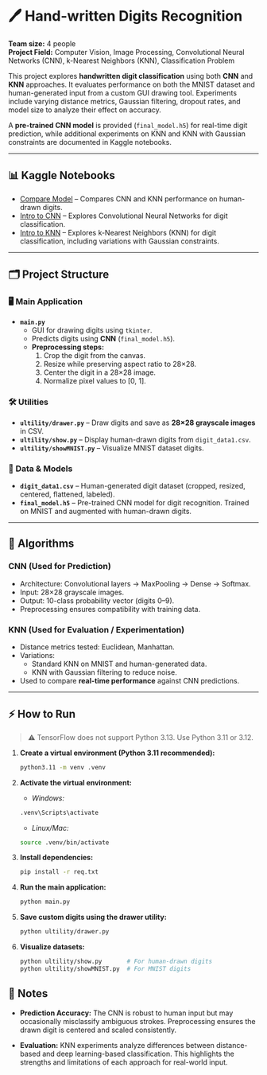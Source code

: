 # 🖊️ Hand-written Digits Recognition

**Team size:** 4 people  
**Project Field:** Computer Vision, Image Processing, Convolutional Neural Networks (CNN), k-Nearest Neighbors (KNN), Classification Problem  

This project explores **handwritten digit classification** using both **CNN** and **KNN** approaches. It evaluates performance on both the MNIST dataset and human-generated input from a custom GUI drawing tool. Experiments include varying distance metrics, Gaussian filtering, dropout rates, and model size to analyze their effect on accuracy.  

A **pre-trained CNN model** is provided (`final_model.h5`) for real-time digit prediction, while additional experiments on KNN and KNN with Gaussian constraints are documented in Kaggle notebooks.

---

## 📊 Kaggle Notebooks

- [Compare Model](https://www.kaggle.com/code/namkdo/compare-model) – Compares CNN and KNN performance on human-drawn digits.  
- [Intro to CNN](https://www.kaggle.com/code/namkdo/introai-cnn) – Explores Convolutional Neural Networks for digit classification.  
- [Intro to KNN](https://www.kaggle.com/code/namkdo/introai-knn) – Explores k-Nearest Neighbors (KNN) for digit classification, including variations with Gaussian constraints.  

---

## 🗂️ Project Structure

### 🖥️ Main Application
- **`main.py`**  
  - GUI for drawing digits using `tkinter`.  
  - Predicts digits using **CNN** (`final_model.h5`).  
  - **Preprocessing steps:**  
    1. Crop the digit from the canvas.  
    2. Resize while preserving aspect ratio to 28×28.  
    3. Center the digit in a 28×28 image.  
    4. Normalize pixel values to [0, 1].  

### 🛠️ Utilities
- **`ultility/drawer.py`** – Draw digits and save as **28×28 grayscale images** in CSV.  
- **`ultility/show.py`** – Display human-drawn digits from `digit_data1.csv`.  
- **`ultility/showMNIST.py`** – Visualize MNIST dataset digits.  

### 💾 Data & Models
- **`digit_data1.csv`** – Human-generated digit dataset (cropped, resized, centered, flattened, labeled).  
- **`final_model.h5`** – Pre-trained CNN model for digit recognition. Trained on MNIST and augmented with human-drawn digits.  

---

## 🤖 Algorithms

### CNN (Used for Prediction)
- Architecture: Convolutional layers → MaxPooling → Dense → Softmax.  
- Input: 28×28 grayscale images.  
- Output: 10-class probability vector (digits 0–9).  
- Preprocessing ensures compatibility with training data.

### KNN (Used for Evaluation / Experimentation)
- Distance metrics tested: Euclidean, Manhattan.  
- Variations:  
  - Standard KNN on MNIST and human-generated data.  
  - KNN with Gaussian filtering to reduce noise.  
- Used to compare **real-time performance** against CNN predictions.  

---

## ⚡ How to Run

> ⚠️ TensorFlow does not support Python 3.13. Use Python 3.11 or 3.12.

1. **Create a virtual environment (Python 3.11 recommended):**  
   ```bash
   python3.11 -m venv .venv
   ```

2. **Activate the virtual environment:**
   * *Windows:*
   ```bash
   .venv\Scripts\activate
   ```

   * *Linux/Mac:*
   ```bash
   source .venv/bin/activate
   ```

3. **Install dependencies:**
   ```bash
   pip install -r req.txt
   ```

4. **Run the main application:**
   ```bash
   python main.py
   ```

5. **Save custom digits using the drawer utility:**
   ```bash
   python ultility/drawer.py
   ```

6. **Visualize datasets:**
   ```bash
   python ultility/show.py       # For human-drawn digits
   python ultility/showMNIST.py  # For MNIST digits
   ```

## 📌 Notes

* **Prediction Accuracy:** The CNN is robust to human input but may occasionally misclassify ambiguous strokes. Preprocessing ensures the drawn digit is centered and scaled consistently.

* **Evaluation:** KNN experiments analyze differences between distance-based and deep learning-based classification. This highlights the strengths and limitations of each approach for real-world input.